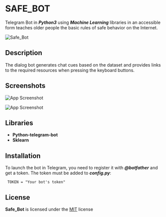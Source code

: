 # SAFE_BOT #


   Telegram Bot in  ***Python3*** using ***Machine Learning*** libraries in an accessible form teaches older people the basic rules of safe behavior on the Internet.


![Safe_Bot](https://i.ibb.co/xf0zjfX/image.png "Логотип Safe_Bot")


## Description

   The dialog bot generates chat cues based on the dataset and provides links to the required resources when pressing the keyboard buttons.
## Screenshots


![App Screenshot](https://i.ibb.co/sbcWbSH/3.png)



![App Screenshot](https://i.ibb.co/KxsLdM7/21.png)

## Libraries

- **Python-telegram-bot**
- **Sklearn**

## Installation

   To launch the bot in Telegram, you need to register it with ***@botfather*** and get a token. Thе token must be added to ***config.py***:

     TOKEN = "Your bot's token"

## License

**Safe_Bot** is licensed under the [MIT](https://choosealicense.com/licenses/mit/) license




